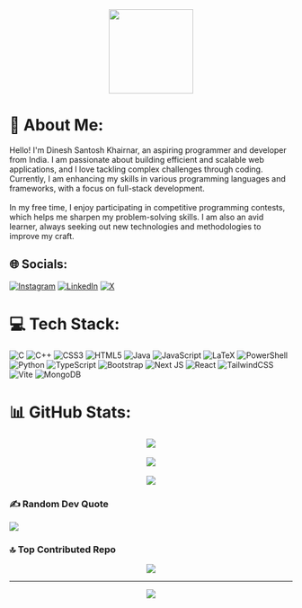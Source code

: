 <div align="center">
  <img height="150" src="https://camo.githubusercontent.com/4d9f5ecceb711eec6e2018f38a5677dc657c9738d4a65ba3b928c41c0a45b439/68747470733a2f2f6d69726f2e6d656469756d2e636f6d2f6d61782f313336302f302a37513379765349765f7430696f4a2d5a2e676966" />
</div>

# 💫 About Me:
Hello! I'm Dinesh Santosh Khairnar, an aspiring programmer and developer from India. I am passionate about building efficient and scalable web applications, and I love tackling complex challenges through coding. Currently, I am enhancing my skills in various programming languages and frameworks, with a focus on full-stack development.<br><br>In my free time, I enjoy participating in competitive programming contests, which helps me sharpen my problem-solving skills. I am also an avid learner, always seeking out new technologies and methodologies to improve my craft.

## 🌐 Socials:
[![Instagram](https://img.shields.io/badge/Instagram-%23E4405F.svg?logo=Instagram&logoColor=white)](https://instagram.com/d.ines.h_khairna.r) [![LinkedIn](https://img.shields.io/badge/LinkedIn-%230077B5.svg?logo=linkedin&logoColor=white)](https://linkedin.com/in/dineshsantoshkhairna) [![X](https://img.shields.io/badge/X-black.svg?logo=X&logoColor=white)](https://x.com/dineshk62359961) 

# 💻 Tech Stack:
![C](https://img.shields.io/badge/c-%2300599C.svg?style=for-the-badge&logo=c&logoColor=white) ![C++](https://img.shields.io/badge/c++-%2300599C.svg?style=for-the-badge&logo=c%2B%2B&logoColor=white) ![CSS3](https://img.shields.io/badge/css3-%231572B6.svg?style=for-the-badge&logo=css3&logoColor=white) ![HTML5](https://img.shields.io/badge/html5-%23E34F26.svg?style=for-the-badge&logo=html5&logoColor=white) ![Java](https://img.shields.io/badge/java-%23ED8B00.svg?style=for-the-badge&logo=openjdk&logoColor=white) ![JavaScript](https://img.shields.io/badge/javascript-%23323330.svg?style=for-the-badge&logo=javascript&logoColor=%23F7DF1E) ![LaTeX](https://img.shields.io/badge/latex-%23008080.svg?style=for-the-badge&logo=latex&logoColor=white) ![PowerShell](https://img.shields.io/badge/PowerShell-%235391FE.svg?style=for-the-badge&logo=powershell&logoColor=white) ![Python](https://img.shields.io/badge/python-3670A0?style=for-the-badge&logo=python&logoColor=ffdd54) ![TypeScript](https://img.shields.io/badge/typescript-%23007ACC.svg?style=for-the-badge&logo=typescript&logoColor=white) ![Bootstrap](https://img.shields.io/badge/bootstrap-%238511FA.svg?style=for-the-badge&logo=bootstrap&logoColor=white) ![Next JS](https://img.shields.io/badge/Next-black?style=for-the-badge&logo=next.js&logoColor=white) ![React](https://img.shields.io/badge/react-%2320232a.svg?style=for-the-badge&logo=react&logoColor=%2361DAFB) ![TailwindCSS](https://img.shields.io/badge/tailwindcss-%2338B2AC.svg?style=for-the-badge&logo=tailwind-css&logoColor=white) ![Vite](https://img.shields.io/badge/vite-%23646CFF.svg?style=for-the-badge&logo=vite&logoColor=white) ![MongoDB](https://img.shields.io/badge/MongoDB-%234ea94b.svg?style=for-the-badge&logo=mongodb&logoColor=white)

# 📊 GitHub Stats:
<div align="center">
  <img src="https://github-readme-stats.vercel.app/api?username=Dskhairnar&theme=dark&hide_border=false&include_all_commits=true&count_private=false" /><br/><br/>
  <img src="https://github-readme-streak-stats.herokuapp.com/?user=Dskhairnar&theme=dark&hide_border=false" /><br/><br/>
  <img src="https://github-readme-stats.vercel.app/api/top-langs/?username=Dskhairnar&theme=dark&hide_border=false&include_all_commits=true&count_private=false&layout=compact" />
</div>

### ✍️ Random Dev Quote
![](https://quotes-github-readme.vercel.app/api?type=horizontal&theme=radical)

### 🔝 Top Contributed Repo
<div align="center">
  <img src="https://github-contributor-stats.vercel.app/api?username=Dskhairnar&limit=5&theme=dark&combine_all_yearly_contributions=true" />
</div>

---
<div align="center">
  <a href="https://visitcount.itsvg.in">
    <img src="https://visitcount.itsvg.in/api?id=Dineshsk12&icon=0&color=0" />
  </a>
</div>

<!-- Proudly created with GPRM ( https://gprm.itsvg.in ) -->
